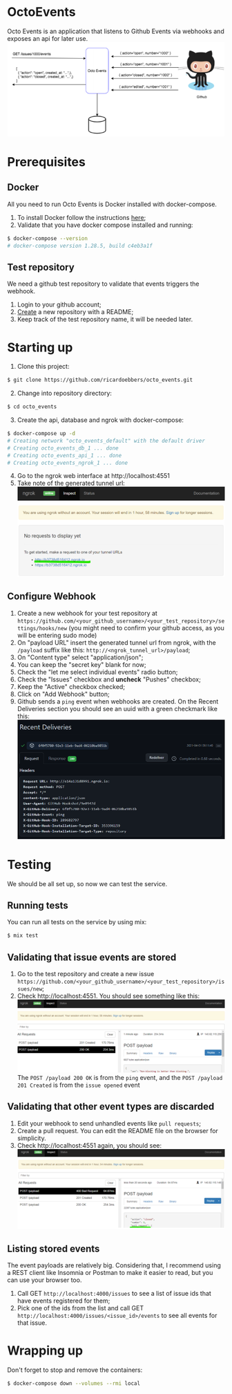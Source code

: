 # OctoEvents

Octo Events is an application that listens to Github Events via webhooks and exposes an api for later use.  
![Octo events](./img/octo_events.png)

# Prerequisites

## Docker

All you need to run Octo Events is Docker installed with docker-compose.

1. To install Docker follow the instructions [here](https://docs.docker.com/get-docker/);
2. Validate that you have docker compose installed and running:
```bash
$ docker-compose --version
# docker-compose version 1.28.5, build c4eb3a1f
```

## Test repository

We need a github test repository to validate that events triggers the webhook.

1. Login to your github account;
2. [Create](https://github.com/new) a new repository with a README;
3. Keep track of the test repository name, it will be needed later.

# Starting up

1. Clone this project:
```bash
$ git clone https://github.com/ricardoebbers/octo_events.git
```
2. Change into repository directory:
```bash
$ cd octo_events
```
3. Create the api, database and ngrok with docker-compose:
```bash
$ docker-compose up -d
# Creating network "octo_events_default" with the default driver
# Creating octo_events_db_1 ... done
# Creating octo_events_api_1 ... done
# Creating octo_events_ngrok_1 ... done
```
4. Go to the ngrok web interface at http://localhost:4551
5. Take note of the generated tunnel url:
![Ngrok tunnel Url](img/ngrok_tunnel_url.png)

## Configure Webhook

1. Create a new webhook for your test repository at `https://github.com/<your_github_username>/<your_test_repository>/settings/hooks/new` (you might need to confirm your github access, as you will be entering sudo mode)
2. On "payload URL" insert the generated tunnel url from ngrok, with the `/payload` suffix like this: `http://<ngrok_tunnel_url>/payload`;
3. On "Content type" select "application/json";
4. You can keep the "secret key" blank for now;
5. Check the "let me select individual events" radio button;
6. Check the "Issues" checkbox and **uncheck** "Pushes" checkbox;
7. Keep the "Active" checkbox checked;
8. Click on "Add Webhook" button;
9. Github sends a `ping` event when webhooks are created. On the Recent Deliveries section you should see an uuid with a green checkmark like this: ![Ping ok](./img/ping_ok.png)

# Testing

We should be all set up, so now we can test the service.

## Running tests

You can run all tests on the service by using mix:
```bash
$ mix test
```

## Validating that issue events are stored

1. Go to the test repository and create a new issue `https://github.com/<your_github_username>/<your_test_repository>/issues/new`;
2. Check http://localhost:4551. You should see something like this: 
![Ngrok success](./img/ngrok_success.png)
The `POST /payload 200 OK` is from the `ping` event, and the `POST /payload 201 Created` is from the `issue opened` event

## Validating that other event types are discarded

1. Edit your webhook to send unhandled events like `pull requests`;
2. Create a pull request. You can edit the README file on the browser for simplicity.
3. Check http://localhost:4551 again, you should see:
![Ngrok fail](./img/ngrok_fail.png)

## Listing stored events

The event payloads are relatively big. Considering that, I recommend using a REST client like Insomnia or Postman to make it easier to read, but you can use your browser too. 

1. Call GET `http://localhost:4000/issues` to see a list of issue ids that have events registered for them;
2. Pick one of the ids from the list and call GET `http://localhost:4000/issues/<issue_id>/events` to see all events for that issue.

# Wrapping up

Don't forget to stop and remove the containers:
```bash
$ docker-compose down --volumes --rmi local
```
